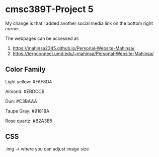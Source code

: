 # cmsc389T-Project 5

My change is that I added another social media link on the bottom right corner.

The webpages can be accessed at:
1. https://mahinsa2345.github.io/Personal-Website-Mahinsa/ 
2. https://terpconnect.umd.edu/~mahinsa/Personal-Website-Mahinsa/

## Color Family
Light yellow: #FAF8D4

Almond: #EBDCCB

Dun: #C3BAAA

Taupe Gray: #91818A

Rose quartz: #B2A3B5

## CSS
.img -> where you can adjust image size
